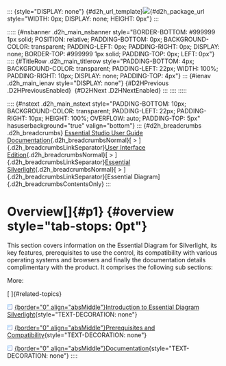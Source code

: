 ::: {style="DISPLAY: none"}
[](ms-xhelp:///?Id=d2h_url_template){#d2h_url_template}![](!package_url!){#d2h_package_url style="WIDTH: 0px; DISPLAY: none; HEIGHT: 0px"}
:::

::::: {#nsbanner .d2h_main_nsbanner style="BORDER-BOTTOM: #999999 1px solid; POSITION: relative; PADDING-BOTTOM: 0px; BACKGROUND-COLOR: transparent; PADDING-LEFT: 0px; PADDING-RIGHT: 0px; DISPLAY: none; BORDER-TOP: #999999 1px solid; PADDING-TOP: 0px; LEFT: 0px"}
:::: {#TitleRow .d2h_main_titlerow style="PADDING-BOTTOM: 4px; BACKGROUND-COLOR: transparent; PADDING-LEFT: 22px; WIDTH: 100%; PADDING-RIGHT: 10px; DISPLAY: none; PADDING-TOP: 4px"}
::: {#ienav .d2h_main_ienav style="DISPLAY: none"}
[](ms-xhelp:///?Id=ceec6122-2379-4ddf-ba76-58062dc2480d){#D2HPrevious .D2HPreviousEnabled}  [](ms-xhelp:///?Id=c97fb306-adc9-4661-b66f-10bfdc678f4b){#D2HNext .D2HNextEnabled}
:::
::::
:::::

:::: {#nstext .d2h_main_nstext style="PADDING-BOTTOM: 10px; BACKGROUND-COLOR: transparent; PADDING-LEFT: 22px; PADDING-RIGHT: 10px; HEIGHT: 100%; OVERFLOW: auto; PADDING-TOP: 5px" hasuserbackground="true" valign="bottom"}
::: {#d2h_breadcrumbs .d2h_breadcrumbs}
[Essential Studio User Guide Documentation](ms-xhelp:///?Id=12457748-09e3-4d74-a240-8e049cedf030){.d2h_breadcrumbsNormal}[ \> ]{.d2h_breadcrumbsLinkSeparator}[User Interface Edition](ms-xhelp:///?Id=c29296b7-531c-413b-a0ec-488ca1f7f669){.d2h_breadcrumbsNormal}[ \> ]{.d2h_breadcrumbsLinkSeparator}[Essential Silverlight](ms-xhelp:///?Id=66221bd1-ba2e-43c2-94a7-618f50e01d24){.d2h_breadcrumbsNormal}[ \> ]{.d2h_breadcrumbsLinkSeparator}[Essential Diagram]{.d2h_breadcrumbsContentsOnly}
:::

# Overview[]{#p1} {#overview style="tab-stops: 0pt"}

This section covers information on the Essential Diagram for Silverlight, its key features, prerequisites to use the control, its compatibility with various operating systems and browsers and finally the documentation details complimentary with the product. It comprises the following sub sections:

More:

[ ]{#related-topics}

[![](button.gif){border="0" align="absMiddle"}Introduction to Essential Diagram Silverlight](ms-xhelp:///?Id=c97fb306-adc9-4661-b66f-10bfdc678f4b){style="TEXT-DECORATION: none"}

[![](button.gif){border="0" align="absMiddle"}Prerequisites and Compatibility](ms-xhelp:///?Id=700e91b3-e6e2-4c6a-b3b9-71eafb215360){style="TEXT-DECORATION: none"}

[![](button.gif){border="0" align="absMiddle"}Documentation](ms-xhelp:///?Id=d161ca16-75b1-4925-84e2-daef45574a40){style="TEXT-DECORATION: none"}
::::
